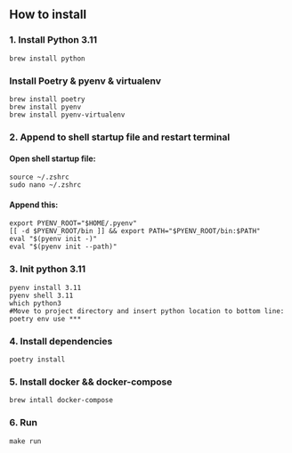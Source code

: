 
## How to install
  
### 1. Install Python 3.11  
    brew install python  
    
### Install Poetry  & pyenv & virtualenv
    brew install poetry  
    brew install pyenv
    brew install pyenv-virtualenv
    
### 2. Append to shell startup file and restart terminal
#### Open shell startup file:

    source ~/.zshrc
    sudo nano ~/.zshrc
#### Append this:
``` 
export PYENV_ROOT="$HOME/.pyenv"
[[ -d $PYENV_ROOT/bin ]] && export PATH="$PYENV_ROOT/bin:$PATH"
eval "$(pyenv init -)"
eval "$(pyenv init --path)"
``` 

### 3. Init python 3.11  
    pyenv install 3.11
    pyenv shell 3.11
	which python3
 	#Move to project directory and insert python location to bottom line:
	poetry env use ***

### 4. Install dependencies
	poetry install

### 5. Install docker && docker-compose
	brew intall docker-compose

### 6. Run
	make run

